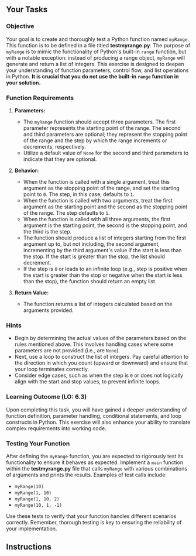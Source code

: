 ## Your Tasks

### Objective
Your goal is to create and thoroughly test a Python function named `myRange`. This function is to be defined in a file titled **testmyrange.py**. The purpose of `myRange` is to mimic the functionality of Python's built-in `range` function, but with a notable exception: instead of producing a range object, `myRange` will generate and return a list of integers. This exercise is designed to deepen your understanding of function parameters, control flow, and list operations in Python. **It is crucial that you do not use the built-in `range` function in your solution.**

### Function Requirements
1. **Parameters:**
   - The `myRange` function should accept three parameters. The first parameter represents the starting point of the range. The second and third parameters are optional; they represent the stopping point of the range and the step by which the range increments or decrements, respectively.
   - Utilize a default value of `None` for the second and third parameters to indicate that they are optional.

2. **Behavior:**
   - When the function is called with a single argument, treat this argument as the stopping point of the range, and set the starting point to `0`. The step, in this case, defaults to `1`.
   - When the function is called with two arguments, treat the first argument as the starting point and the second as the stopping point of the range. The step defaults to `1`.
   - When the function is called with all three arguments, the first argument is the starting point, the second is the stopping point, and the third is the step.
   - The function should produce a list of integers starting from the first argument up to, but not including, the second argument, incrementing by the third argument's value if the start is less than the stop. If the start is greater than the stop, the list should decrement.
   - If the step is `0` or leads to an infinite loop (e.g., step is positive when the start is greater than the stop or negative when the start is less than the stop), the function should return an empty list.

3. **Return Value:**
   - The function returns a list of integers calculated based on the arguments provided.

### Hints
- Begin by determining the actual values of the parameters based on the rules mentioned above. This involves handling cases where some parameters are not provided (i.e., are `None`).
- Next, use a loop to construct the list of integers. Pay careful attention to the direction in which you count (upward or downward) and ensure that your loop terminates correctly.
- Consider edge cases, such as when the step is `0` or does not logically align with the start and stop values, to prevent infinite loops.

### Learning Outcome (LO: 6.3)
Upon completing this task, you will have gained a deeper understanding of function definition, parameter handling, conditional statements, and loop constructs in Python. This exercise will also enhance your ability to translate complex requirements into working code.

### Testing Your Function
After defining the `myRange` function, you are expected to rigorously test its functionality to ensure it behaves as expected. Implement a `main` function within the **testmyrange.py** file that calls `myRange` with various combinations of arguments and prints the results. Examples of test calls include:
- `myRange(10)`
- `myRange(1, 10)`
- `myRange(1, 10, 2)`
- `myRange(10, 1, -1)`

Use these tests to verify that your function handles different scenarios correctly. Remember, thorough testing is key to ensuring the reliability of your implementation.


## Instructions
